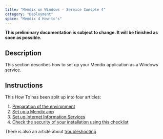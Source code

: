 ```yaml
---
title: "Mendix on Windows - Service Console 4"
category: "Deployment"
space: "Mendix 4 How-to's"
---
```

<b>This preliminary documentation is subject to change. It will be finished as soon as possible.</b>

## Description

This section describes how to set up your Mendix application as a Windows service.

## Instructions

This How To has been split up into four articles:

1.  [Preparation of the environment](preparation-of-the-environment)
2.  [Set up a Mendix app](set-up-a-mendix-app)
3.  [Set up Internet Information Services](set-up-internet-information-services)
4.  [Check the security of your installation using this checklist](security-checklist-for-your-on-premise-installation)

There is also an article about [troubleshooting](troubleshooting).
